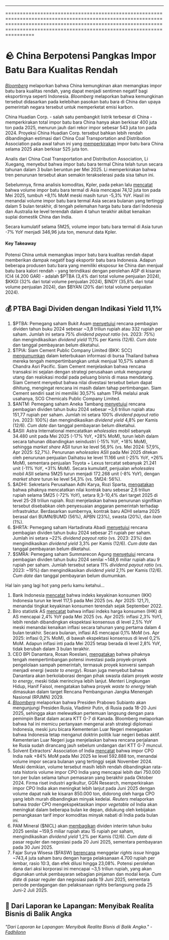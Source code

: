 ---

==================================================================================================================================================================================================================================

# 🪨 China Berpotensi Pangkas Impor Batu Bara Kualitas Rendah

#####

#####

_[Bloomberg](https://www.bloomberg.com/news/articles/2025-06-12/china-likely-to-ditch-low-grade-coal-from-indonesia-due-to-glut)_ melaporkan bahwa China kemungkinan akan memangkas impor batu bara kualitas rendah, yang dapat menjadi sentimen negatif bagi eksportirnya seperti Indonesia. _Bloomberg_ melaporkan bahwa kemungkinan tersebut didasarkan pada kelebihan pasokan batu bara di China dan upaya pemerintah negara tersebut untuk memperketat emisi karbon.

China Huadian Corp. - salah satu pembangkit listrik terbesar di China - memperkirakan total impor batu bara China hanya akan berkisar 400 juta ton pada 2025, menurun jauh dari rekor impor sebesar 543 juta ton pada 2024. Proyeksi China Huadian Corp. tersebut bahkan lebih rendah dibandingkan estimasi dari China Coal Transportation and Distribution Association pada awal tahun ini yang [memperkirakan](https://snips.stockbit.com/snips-terbaru/ekonomi-china-lampaui-ekspektasi-impor-batu-bara-ath#:~:text=Untuk%202025%2C%20Asosiasi,sekitar%20%2B1%25%20YoY.) impor batu bara China selama 2025 akan berkisar 525 juta ton.

Analis dari China Coal Transportation and Distribution Association, Li Xuegang, menyebut bahwa impor batu bara termal China telah turun secara tahunan dalam 3 bulan beruntun per Mei 2025. Li memperkirakan bahwa tren penurunan tersebut akan semakin terakselerasi pada sisa tahun ini.

Sebelumnya, firma analisis komoditas, Kpler, pada pekan lalu [mencatat](https://stockbit.com/post/18802288) bahwa volume impor batu bara termal di Asia mencapai 74,12 juta ton pada Mei 2025, tumbuh +8,1% MoM meski masih turun \-5,3% YoY. Hasil ini menandai volume impor batu bara termal Asia secara bulanan yang tertinggi dalam 5 bulan terakhir, di tengah pelemahan harga batu bara dari Indonesia dan Australia ke level terendah dalam 4 tahun terakhir akibat kenaikan suplai domestik China dan India.

Secara kumulatif selama 5M25, volume impor batu bara termal di Asia turun -7% YoY menjadi 346,96 juta ton, menurut data Kpler.

#### Key Takeaway

Potensi China untuk memangkas impor batu bara kualitas rendah dapat memberikan dampak negatif bagi eksportir batu bara Indonesia. Adapun beberapa produsen batu bara yang memiliki eksposur ke China dan menjual batu bara kalori rendah - yang terindikasi dengan perolehan ASP di kisaran ICI4 (4.200 GAR) - adalah $PTBA (3,4% dari total volume penjualan 2024), $KKGI (32% dari total volume penjualan 2024), $INDY (35,8% dari total volume penjualan 2024), dan $BYAN (20% dari total volume penjualan 2024).

## 💰 PTBA Bagi Dividen dengan Indikasi Yield 11,1%

1.  $PTBA: Pemegang saham Bukit Asam [menyetujui](https://www.cnbcindonesia.com/market/20250612154733-17-640465/ptba-akan-bagikan-dividen-rp-383-t-atau-setara-75-laba) rencana pembagian dividen tahun buku 2024 sebesar ~3,8 triliun rupiah atau 332 rupiah per saham. Jumlah ini setara 75% _dividend payout ratio_ (vs. 2023: 75%) dan mengindikasikan _dividend yield_ 11,1% per Kamis (12/6). _Cum date_ dan tanggal pembayaran belum diketahui.
2.  $TPIA: Siam Cement Public Company Limited (BKK: SCC) [mengumumkan](https://weblink.set.or.th/dat/news/202506/0003NWS110620251804290346E.pdf?_gl=1*12ic5pv*_gcl_au*ODcyNDYwNDI2LjE3NDk3MDMyMzM.*_ga*ODIxMTA3OTczLjE3NDk3MDMyMzY.*_ga_ET2H60H2CB*czE3NDk3MDMyMzUkbzEkZzEkdDE3NDk3MDM5NzQkajUyJGwwJGgw) dalam keterbukaan informasi di bursa Thailand bahwa mereka tengah mempertimbangkan untuk menjual 10,57% saham di Chandra Asri Pacific. Siam Cement menjelaskan bahwa rencana transaksi ini sejalan dengan strategi perusahaan untuk mengurangi utang dan realokasi modal pada peluang bisnis di masa mendatang. Siam Cement menyebut bahwa nilai divestasi tersebut belum dapat dihitung, mengingat rencana ini masih dalam tahap pertimbangan. Siam Cement sendiri saat ini memiliki 30,57% saham TPIA melalui anak usahanya, SCG Chemicals Public Company Limited.
3.  $ANTM: Pemegang saham Aneka Tambang [menyetujui](https://www.cnbcindonesia.com/market/20250612142531-17-640413/antam--antm--bagi-dividen-rp-36-t-100-laba-2024) rencana pembagian dividen tahun buku 2024 sebesar ~3,6 triliun rupiah atau 151,77 rupiah per saham. Jumlah ini setara 100% _dividend payout ratio_ (vs. 2023: 100%) dan mengindikasikan _dividend yield_ 4,8% per Kamis (12/6). _Cum date_ dan tanggal pembayaran belum diketahui.
4.  $ASII: Astra International mencatatkan _wholesales_ mobil sebanyak 34.480 unit pada Mei 2025 (\-17% YoY, +28% MoM), turun lebih dalam secara tahunan dibandingkan seindustri (-15% YoY, +18% MoM), sehingga _market share_ ASII turun ke level 56,9% (vs. Mei 2024: 57,9%, Apr 2025: 52,7%). Penurunan _wholesales_ ASII pada Mei 2025 ditekan oleh penurunan penjualan Daihatsu ke level 11.166 unit (-25% YoY, +26% MoM), sementara penjualan Toyota + Lexus tercatat sebanyak 21.241 unit (-11% YoY, +31% MoM). Secara kumulatif, penjualan _wholesales_ mobil ASII selama 5M25 turun menjadi 172.268 unit (\-8% YoY), dengan _market share_ turun ke level 54,3% (vs. 5M24: 56%).
5.  $ADHI: Sekretaris Perusahaan Adhi Karya, Rozi Sparta, [mengatakan](https://investasi.kontan.co.id/news/adhi-karya-adhi-bukukan-kontrak-rp-26-triliun-per-mei-2025) bahwa pihaknya mencatatkan nilai kontrak baru sebesar 2,6 triliun rupiah selama 5M25 (\-72% YoY), setara 9,3-10,4% dari target 2025 di level 25-28 triliun rupiah. Rozi menjelaskan bahwa penurunan signifikan tersebut disebabkan oleh penyesuaian anggaran pemerintah terhadap infrastruktur. Berdasarkan sumbernya, kontrak baru ADHI selama 2025 berasal dari BUMN/BUMD (56%), APBN (23%), swasta (20%), dan _loan_ (1%).
6.  $HRTA: Pemegang saham Hartadinata Abadi [menyetujui](https://sulteng.antaranews.com/berita/350285/raih-laba-rp442-miliar-hartadinata-tebar-dividen-rp21-per-saham) rencana pembagian dividen tahun buku 2024 sebesar 21 rupiah per saham. Jumlah ini setara ~22% _dividend payout ratio_ (vs. 2023: 23%) dan mengindikasikan _dividend yield_ 3,3% per Kamis (12/6). _Cum date_ dan tanggal pembayaran belum diketahui.
7.  $SMRA: Pemegang saham Summarecon Agung [menyetujui](https://investasi.kontan.co.id/news/summarecon-smra-bagi-dividen-rp-14857-miliar-dari-laba-tahun-2024-ini-rinciannya) rencana pembagian dividen tahun buku 2024 senilai ~148,6 miliar rupiah atau 9 rupiah per saham. Jumlah tersebut setara 11% _dividend payout ratio_ (vs. 2023: ~19%) dan mengindikasikan _dividend yield_ 2,1% per Kamis (12/6). _Cum date_ dan tanggal pembayaran belum diumumkan.

Hal lain yang lagi hot yang perlu kamu ketahui...

1.  Bank Indonesia [mencatat](https://www.bi.go.id/id/publikasi/laporan/Documents/SK-Mei-2025.pdf) bahwa indeks keyakinan konsumen (IKK) Indonesia turun ke level 117,5 pada Mei 2025 (vs. Apr 2025: 121,7), menandai tingkat keyakinan konsumen terendah sejak September 2022.
2.  Biro statistik AS [mencatat](https://www.bls.gov/news.release/cpi.nr0.htm) bahwa inflasi indeks harga konsumen (IHK) di AS mencapai 2,4% YoY pada Mei 2025 (vs. Apr 2025: inflasi 2,3% YoY), lebih rendah dibandingkan ekspektasi konsensus di level 2,5% YoY meski menandai kenaikan inflasi secara tahunan yang pertama dalam 4 bulan terakhir. Secara bulanan, inflasi AS mencapai 0,1% MoM (vs. Apr 2025: inflasi 0,2% MoM), di bawah ekspektasi konsensus di level 0,2% MoM. Adapun inflasi inti pada Mei 2025 tetap berada di level 2,8% YoY, tidak berubah dalam 3 bulan terakhir.
3.  CEO BPI Danantara, Rosan Roeslani, [mengatakan](https://www.bloombergtechnoz.com/detail-news/73669/danantara-akan-investasi-di-proyek-pengelolaan-sampah-pemerintah/2) bahwa pihaknya tengah mempertimbangan potensi investasi pada proyek-proyek pengelolaan sampah pemerintah, termasuk proyek konversi sampah menjadi energi (_waste to energy_). Rosan juga menyebut bahwa Danantara akan berkolaborasi dengan pihak swasta dalam proyek _waste to energy_, meski tidak merincinya lebih lanjut. Menteri Lingkungan Hidup, Hanif Faisol, mengatakan bahwa proyek _waste to energy_ telah dimasukan dalam target Rencana Pembangunan Jangka Menengah Nasional (RPJMN) 2029.
4.  _[Bloomberg](https://www.bloomberg.com/news/articles/2025-06-12/indonesia-leader-to-meet-putin-in-russia-to-boost-ties)_ melaporkan bahwa Presiden Prabowo Subianto akan mengunjungi Presiden Rusia, Vladimir Putin, di Rusia pada 18-20 Juni 2025, sehingga akan melewatkan pertemuan langsung dengan para pemimpin Barat dalam acara KTT G-7 di Kanada. Bloomberg melaporkan bahwa hal ini memicu pertanyaan mengenai arah strategi diplomasi Indonesia, meski juru bicara Kementerian Luar Negeri menegaskan bahwa Indonesia tetap menganut doktrin politik luar negeri bebas aktif. Kementerian Luar Negeri juga menjelaskan bahwa rencana perjalanan ke Rusia sudah dirancang jauh sebelum undangan dari KTT G-7 muncul.
5.  Solvent Extractors' Association of India [mencatat](https://www.reuters.com/business/energy/indias-may-palm-oil-imports-surge-84-mm-hit-six-month-high-2025-06-12/) bahwa impor CPO India naik +84% MoM pada Mei 2025 ke level 592.888 ton, menandai volume impor secara bulanan yang tertinggi sejak November 2024. Meski demikian, volume tersebut masih lebih rendah dibandingkan rata-rata historis volume impor CPO India yang mencapai lebih dari 750.000 ton per bulan selama tahun pemasaran yang berakhir pada Oktober 2024. Firma riset industri agrikultur, GGN Research, memperkirakan impor CPO India akan meningkat lebih lanjut pada Juni 2025 dengan volume dapat naik ke kisaran 850.000 ton, didorong oleh harga CPO yang lebih murah dibandingkan minyak kedelai. _Reuters_ melaporkan bahwa _trader_ CPO mengekspektasikan impor _vegetable oil_ India akan meningkat dalam beberapa bulan ke depan, didukung oleh kebijakan pemangkasan tarif impor komoditas minyak nabati di India pada bulan ini.
6.  PAM Mineral ($NICL) akan [membagikan](https://www.idx.co.id/StaticData/NewsAndAnnouncement/ANNOUNCEMENTSTOCK/From_EREP/202506/e829740a52_81f72df3ca.pdf) dividen interim tahun buku 2025 senilai ~159,5 miliar rupiah atau 15 rupiah per saham, mengindikasikan _dividend yield_ 1,2% per Kamis (12/6). _Cum date_ di pasar reguler dan negosiasi pada 20 Juni 2025, sementara pembayaran pada 30 Juni 2025.
7.  Fajar Surya Wisesa ($FASW) [berencana](https://www.idx.co.id/StaticData/NewsAndAnnouncement/ANNOUNCEMENTSTOCK/From_EREP/202506/15a5349a60_3c4339554e.pdf) menggelar _rights issue_ hingga ~743,4 juta saham baru dengan harga pelaksanaan 4.700 rupiah per lembar, rasio 10:3, dan efek dilusi hingga 23,08%. Potensi perolehan dana dari aksi korporasi ini mencapai ~3,5 triliun rupiah, yang akan digunakan untuk pembayaran sebagian pinjaman dan modal kerja. _Cum date_ di pasar reguler dan negosiasi pada 19 Juni 2025, sementara periode perdagangan dan pelaksanaan _rights_ berlangsung pada 25 Juni-2 Juli 2025.

## 🔢 Dari Laporan ke Lapangan: Menyibak Realita Bisnis di Balik Angka

###### _"Dari Laporan ke Lapangan: Menyibak Realita Bisnis di Balik Angka." -_ _[Fadhilonn](https://stockbit.com/fadhilonn)_

#####
